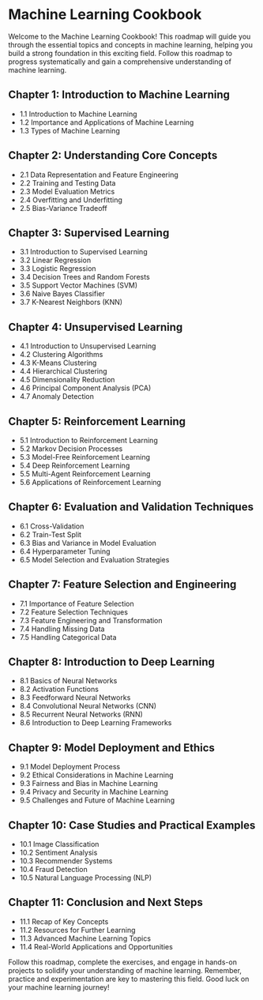 # Machine Learning Cookbook

Welcome to the Machine Learning Cookbook! This roadmap will guide you through the essential topics and concepts in machine learning, helping you build a strong foundation in this exciting field. Follow this roadmap to progress systematically and gain a comprehensive understanding of machine learning.

## Chapter 1: Introduction to Machine Learning

- 1.1 Introduction to Machine Learning
- 1.2 Importance and Applications of Machine Learning
- 1.3 Types of Machine Learning

## Chapter 2: Understanding Core Concepts

- 2.1 Data Representation and Feature Engineering
- 2.2 Training and Testing Data
- 2.3 Model Evaluation Metrics
- 2.4 Overfitting and Underfitting
- 2.5 Bias-Variance Tradeoff

## Chapter 3: Supervised Learning

- 3.1 Introduction to Supervised Learning
- 3.2 Linear Regression
- 3.3 Logistic Regression
- 3.4 Decision Trees and Random Forests
- 3.5 Support Vector Machines (SVM)
- 3.6 Naive Bayes Classifier
- 3.7 K-Nearest Neighbors (KNN)

## Chapter 4: Unsupervised Learning

- 4.1 Introduction to Unsupervised Learning
- 4.2 Clustering Algorithms
- 4.3 K-Means Clustering
- 4.4 Hierarchical Clustering
- 4.5 Dimensionality Reduction
- 4.6 Principal Component Analysis (PCA)
- 4.7 Anomaly Detection

## Chapter 5: Reinforcement Learning 

- 5.1 Introduction to Reinforcement Learning
- 5.2 Markov Decision Processes
- 5.3 Model-Free Reinforcement Learning
- 5.4 Deep Reinforcement Learning
- 5.5 Multi-Agent Reinforcement Learning
- 5.6 Applications of Reinforcement Learning

## Chapter 6: Evaluation and Validation Techniques

- 6.1 Cross-Validation
- 6.2 Train-Test Split
- 6.3 Bias and Variance in Model Evaluation
- 6.4 Hyperparameter Tuning
- 6.5 Model Selection and Evaluation Strategies

## Chapter 7: Feature Selection and Engineering

- 7.1 Importance of Feature Selection
- 7.2 Feature Selection Techniques
- 7.3 Feature Engineering and Transformation
- 7.4 Handling Missing Data
- 7.5 Handling Categorical Data

## Chapter 8: Introduction to Deep Learning

- 8.1 Basics of Neural Networks
- 8.2 Activation Functions
- 8.3 Feedforward Neural Networks
- 8.4 Convolutional Neural Networks (CNN)
- 8.5 Recurrent Neural Networks (RNN)
- 8.6 Introduction to Deep Learning Frameworks

## Chapter 9: Model Deployment and Ethics

- 9.1 Model Deployment Process
- 9.2 Ethical Considerations in Machine Learning
- 9.3 Fairness and Bias in Machine Learning
- 9.4 Privacy and Security in Machine Learning
- 9.5 Challenges and Future of Machine Learning

## Chapter 10: Case Studies and Practical Examples

- 10.1 Image Classification
- 10.2 Sentiment Analysis
- 10.3 Recommender Systems
- 10.4 Fraud Detection
- 10.5 Natural Language Processing (NLP)

## Chapter 11: Conclusion and Next Steps

- 11.1 Recap of Key Concepts
- 11.2 Resources for Further Learning
- 11.3 Advanced Machine Learning Topics
- 11.4 Real-World Applications and Opportunities

Follow this roadmap, complete the exercises, and engage in hands-on projects to solidify your understanding of machine learning. Remember, practice and experimentation are key to mastering this field. Good luck on your machine learning journey!
